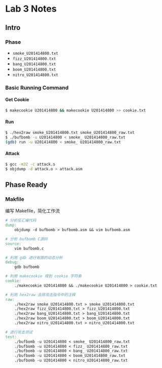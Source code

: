 # Lab 3 Notes

## Intro

### Phase

-   `smoke_U201414800.txt`
-   `fizz_U201414800.txt`
-   `bang_U201414800.txt`
-   `boom_U201414800.txt`
-   `nitro_U201414800.txt`

### Basic Running Command

#### Get Cookie

```bash
$ makecookie U201414800 && makecookie U201414800 >> cookie.txt
```

#### Run

```bash
$ ./hex2raw smoke_U201414800.txt smoke_U201414800_raw.txt
$ ./bufbomb -u U201414800 < smoke_ U201414800_raw.txt
(gdb) run -u U201414800 < smoke_ U201414800_raw.txt
```

#### Attack

```bash
$ gcc -m32 -c attack.s
$ objdump -d attack.o > attack.asm
```

## Phase Ready

### Makfile

编写 Makefile，简化工作流

```makefile
# 分析反汇编代码
dump:
	objdump -d bufbomb > bufbomb.asm && vim bufbomb.asm

# 分析 bufbomb C源码
source:
	vim bufbomb.c

# 利用 gdb 进行有限的动态分析
debug:
	gdb bufbomb

# 利用 makecookie 得到 cookie 字符串
cookie:
	./makecookie U201414800 && ./makecookie U201414800 > cookie.txt

# 利用 hex2raw 去除攻击指令中的注释
raw:
	./hex2raw smoke_U201414800.txt > smoke_U201414800.txt
	./hex2raw fizz_U201414800.txt > fizz_U201414800.txt
	./hex2raw bang_U201414800.txt > bang_U201414800.txt
	./hex2raw boom_U201414800.txt > boom_U201414800.txt
	./hex2raw nitro_U201414800.txt > nitro_U201414800.txt

# 进行攻击测试
test:
	./bufbomb -u U201414800 < smoke_ U201414800_raw.txt
	./bufbomb -u U201414800 < fizz_ U201414800_raw.txt
	./bufbomb -u U201414800 < bang_ U201414800_raw.txt
	./bufbomb -u U201414800 < boom_U201414800_raw.txt
	./bufbomb -u U201414800 < nitro_U201414800_raw.txt
```
